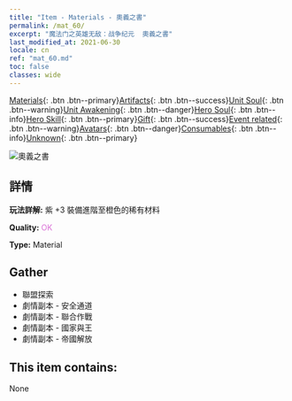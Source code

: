 ```yaml
---
title: "Item - Materials - 奧義之書"
permalink: /mat_60/
excerpt: "魔法门之英雄无敌：战争纪元  奧義之書"
last_modified_at: 2021-06-30
locale: cn
ref: "mat_60.md"
toc: false
classes: wide
---
```

 [Materials](/ItemsCN/){: .btn .btn--primary}[Artifacts](/ItemsCN/Artifacts/){: .btn .btn--success}[Unit Soul](/ItemsCN/UnitSoul/){: .btn .btn--warning}[Unit Awakening](/ItemsCN/UnitAwakening/){: .btn .btn--danger}[Hero Soul](/ItemsCN/HeroSoul/){: .btn .btn--info}[Hero Skill](/ItemsCN/HeroSkill/){: .btn .btn--primary}[Gift](/ItemsCN/Gift/){: .btn .btn--success}[Event related](/ItemsCN/Events/){: .btn .btn--warning}[Avatars](/ItemsCN/Avatars/){: .btn .btn--danger}[Consumables](/ItemsCN/Consumables/){: .btn .btn--info}[Unknown](/ItemsCN/Unknown/){: .btn .btn--primary}

 ![奧義之書](/images/t/i_cailiao_hexin2.png)

## 詳情
 **玩法詳解:** 紫 +3 裝備進階至橙色的稀有材料

 **Quality:** <span style="color: #DA70D6">OK</span>

 **Type:** Material

## Gather

*    聯盟探索 
*    劇情副本 - 安全通道 
*    劇情副本 - 聯合作戰 
*    劇情副本 - 國家與王 
*    劇情副本 - 帝國解放 

## This item contains:

  None

